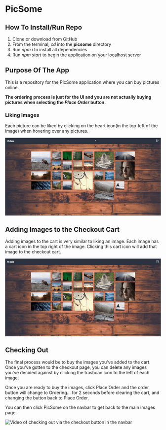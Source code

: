 # PicSome

## How To Install/Run Repo

1.  Clone or download from GitHub
2.  From the terminal, _cd_ into the **picsome** directory
3.  Run _npm i_ to install all dependencies
4.  Run _npm start_ to begin the application on your localhost server

## Purpose Of The App

This is a repository for the PicSome application where you can buy pictures online.

**The ordering process is just for the UI and you are not actually buying pictures when selecting the _Place Order_ button.**

### Liking Images

Each picture can be liked by clicking on the heart icon(in the top-left of the image) when hovering over any pictures.

![Video of liking images via the heart icon](./gifs/ezgif.com-optimize.gif)

## Adding Images to the Checkout Cart

Adding images to the cart is very similar to liking an image. Each image has a cart icon in the top right of the image. Clicking this cart icon will add that image to the checkout cart.

![Video of adding images to the checkout cart via the cart icon](./gifs/ezgif.com-resize.gif)

## Checking Out

The final process would be to buy the images you've added to the cart. Once you've gotten to the checkout page, you can delete any images you've decided against by clicking the trashcan icon to the left of each image.

Once you are ready to buy the images, click Place Order and the order button will change to Ordering... for 2 seconds before clearing the cart, and changing the button back to Place Order.

You can then click PicSome on the navbar to get back to the main images page.

![Video of checking out via the checkout button in the navbar](./gifs/ezgif.com-final.gif)
